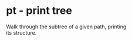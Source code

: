 pt - print tree
============================

Walk through the subtree of a given path, printing  
its structure.

